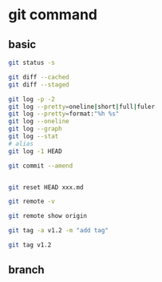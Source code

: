 # git command

## basic

```sh
git status -s

git diff --cached
git diff --staged

git log -p -2
git log --pretty=oneline|short|full|fuler
git log --pretty=format:"%h %s"
git log --oneline
git log --graph
git log --stat
# alias
git log -1 HEAD

git commit --amend


git reset HEAD xxx.md
```


```sh
git remote -v

git remote show origin
```

```sh
git tag -a v1.2 -m "add tag"

git tag v1.2
```

## branch


```bash

```
